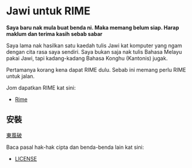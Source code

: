# Jawi untuk RIME

**Saya baru nak mula buat benda ni. Maka memang belum siap. Harap maklum dan terima kasih sebab sabar**

Saya lama nak hasilkan satu kaedah tulis Jawi kat komputer yang ngam dengan cita rasa saya sendiri. Saya bukan saja nak tulis Bahasa Melayu pakai Jawi, tapi kadang-kadang Bahasa Konghu (Kantonis) jugak.

Pertamanya korang kena dapat RIME dulu. Sebab ini memang perlu RIME untuk jalan.

Jom dapatkan RIME kat sini:
- [Rime](https://rime.im)

## 安裝

[東風破](https://github.com/rime/plum)

Baca pasal hak-hak cipta dan benda-benda lain kat sini:
- [LICENSE](LICENSE)

